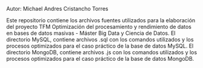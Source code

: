 Autor: Michael Andres Cristancho Torres

Este repositorio contiene los archivos fuentes utilizados para la elaboración del proyecto TFM Optimización del procesamiento y rendimiento de datos en bases de datos masivas - Máster Big Data y Ciencia de Datos.
El directorio MySQL, contiene archivos .sql con los comandos utilizados y los procesos optimizados para el caso práctico de la base de datos MySQL.
El directorio MongoDB, contiene archivos .js con los comandos utilizados y los procesos optimizados para el caso práctico de la base de datos MongoDB.
